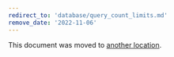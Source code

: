 ```yaml
---
redirect_to: 'database/query_count_limits.md'
remove_date: '2022-11-06'
---
```


This document was moved to [another location](database/query_count_limits.md).

<!-- This redirect file can be deleted after <2022-11-06>. -->
<!-- Redirects that point to other docs in the same project expire in three months. -->
<!-- Redirects that point to docs in a different project or site (for example, link is not relative and starts with `https:`) expire in one year. -->
<!-- Before deletion, see: https://docs.gitlab.com/ee/development/documentation/redirects.html -->

